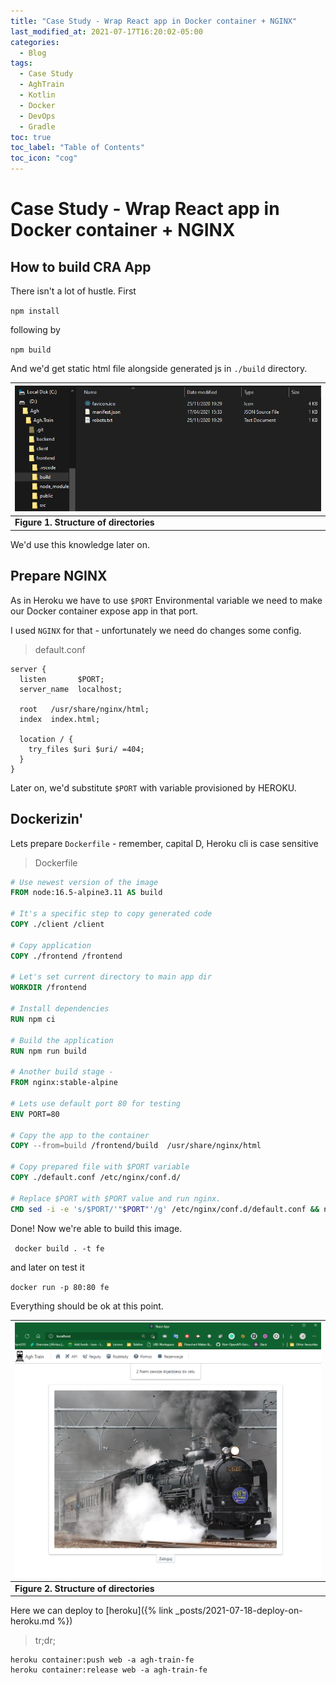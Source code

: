 ```yaml
---
title: "Case Study - Wrap React app in Docker container + NGINX"
last_modified_at: 2021-07-17T16:20:02-05:00
categories:
  - Blog
tags:
  - Case Study
  - AghTrain
  - Kotlin
  - Docker
  - DevOps
  - Gradle
toc: true
toc_label: "Table of Contents"
toc_icon: "cog"
---
```


# Case Study - Wrap React app in Docker container + NGINX

## How to build CRA App

There isn't a lot of hustle.
First

`npm install`

following by

`npm build`

And we'd get static html file alongside generated js in `./build` directory.

|![](/assets/images/2021-07-22-17-39-11.png)|
|-|
| **Figure 1. Structure of directories** |

We'd use this knowledge later on.

## Prepare NGINX

As in Heroku we have to use `$PORT` Environmental variable we need to make our Docker container expose app in that port.

I used `NGINX` for that - unfortunately we need do changes some config.

> default.conf
```nginx
server {
  listen       $PORT;
  server_name  localhost;

  root   /usr/share/nginx/html;
  index  index.html;

  location / {
    try_files $uri $uri/ =404;
  }
}
```

Later on, we'd substitute `$PORT` with variable provisioned by HEROKU.

## Dockerizin'

Lets prepare `Dockerfile` - remember, capital D, Heroku cli is case sensitive


> Dockerfile
```Dockerfile
# Use newest version of the image
FROM node:16.5-alpine3.11 AS build

# It's a specific step to copy generated code
COPY ./client /client

# Copy application
COPY ./frontend /frontend

# Let's set current directory to main app dir 
WORKDIR /frontend

# Install dependencies
RUN npm ci

# Build the application
RUN npm run build

# Another build stage - 
FROM nginx:stable-alpine

# Lets use default port 80 for testing
ENV PORT=80

# Copy the app to the container
COPY --from=build /frontend/build  /usr/share/nginx/html

# Copy prepared file with $PORT variable
COPY ./default.conf /etc/nginx/conf.d/

# Replace $PORT with $PORT value and run nginx.
CMD sed -i -e 's/$PORT/'"$PORT"'/g' /etc/nginx/conf.d/default.conf && nginx -g 'daemon off;'
```

Done! Now we're able to build this image.

` docker build . -t fe`

and later on test it

`docker run -p 80:80 fe`

Everything should be ok at this point. 

| ![](/assets/images/2021-07-22-17-47-21.png)|
|-|
| **Figure 2. Structure of directories** |


Here we can deploy to [heroku]({% link _posts/2021-07-18-deploy-on-heroku.md %}) 


> tr;dr;

```
heroku container:push web -a agh-train-fe
heroku container:release web -a agh-train-fe
```